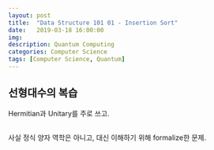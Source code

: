 ```yaml
---
layout: post
title:  "Data Structure 101 01 - Insertion Sort"
date:   2019-03-18 16:00:00
img: 
description: Quantum Computing
categories: Computer Science
tags: [Computer Science, Quantum]
---
```


## 선형대수의 복습
Hermitian과 Unitary를 주로 쓰고.

##
사실 정식 양자 역학은 아니고, 대신 이해하기 위해 formalize한 문제. 